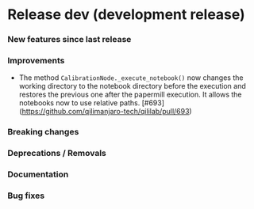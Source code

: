 # Release dev (development release)

### New features since last release

### Improvements

- The method `CalibrationNode._execute_notebook()` now changes the working directory to the notebook directory before the execution and restores the previous one after the papermill execution. It allows the notebooks now to use relative paths.
  \[#693\] (https://github.com/qilimanjaro-tech/qililab/pull/693)

### Breaking changes

### Deprecations / Removals

### Documentation

### Bug fixes
